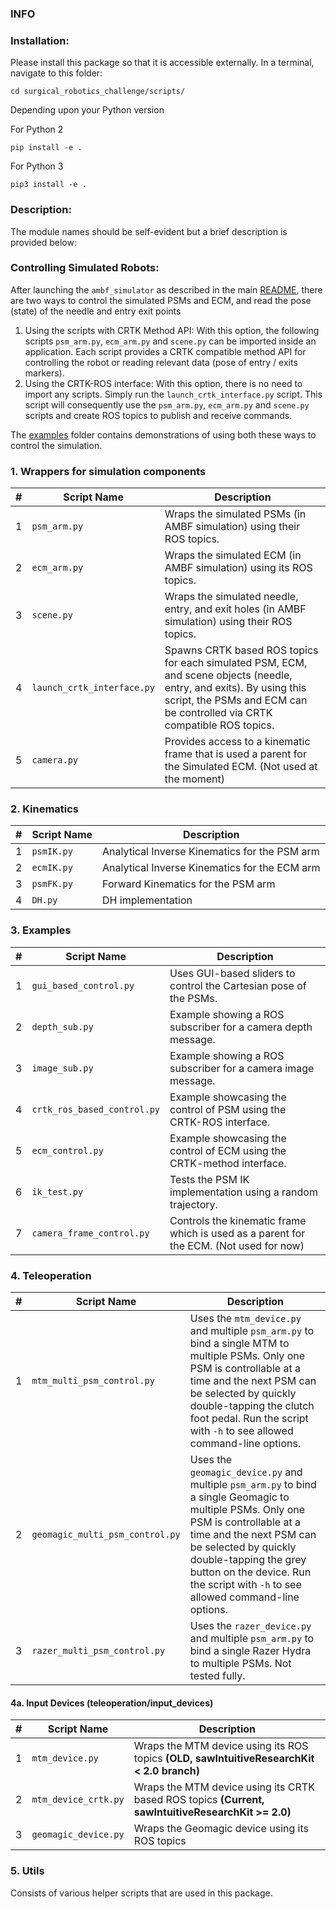 ### INFO

### Installation:

Please install this package so that it is accessible externally.
In a terminal, navigate to this folder:
```
cd surgical_robotics_challenge/scripts/
```
Depending upon your Python version

For Python 2
```
pip install -e .
```

For Python 3

```
pip3 install -e .
```

### Description:
The module names should be self-evident but a brief description is provided below:

### Controlling Simulated Robots:
After launching the `ambf_simulator` as described in the main [README](../README.md), there are two ways to control the simulated PSMs and ECM, and read the pose (state) of the needle and entry exit points

1. Using the scripts with CRTK Method API:
    With this option, the following scripts `psm_arm.py`, `ecm_arm.py` and `scene.py` can be imported inside an application. Each script provides a CRTK compatible method API for controlling the robot or reading relevant data (pose of entry / exits markers).
2. Using the CRTK-ROS interface:
    With this option, there is no need to import any scripts. Simply run the `launch_crtk_interface.py` script. This script will consequently use the `psm_arm.py`, `ecm_arm.py` and `scene.py` scripts and create ROS topics to publish and receive commands.


  The [examples](./surgical_robotics_challenge/examples) folder contains demonstrations of using both these ways to control the simulation.


### 1. Wrappers for simulation components
| # | Script Name                | Description                                                                                                                                                                                      |
|---|----------------------------|--------------------------------------------------------------------------------------------------------------------------------------------------------------------------------------------------|
| 1 | `psm_arm.py`               | Wraps the simulated PSMs (in AMBF simulation) using their ROS topics.                                                                                                                            |
| 2 | `ecm_arm.py`               | Wraps the simulated ECM (in AMBF simulation) using its ROS topics.                                                                                                                               |
| 3 | `scene.py`                 | Wraps the simulated needle, entry, and exit holes (in AMBF simulation) using their ROS topics.                                                                                                   |
| 4 | `launch_crtk_interface.py` | Spawns CRTK based ROS topics for each simulated PSM, ECM, and scene objects (needle, entry, and exits). By using this script, the PSMs and ECM can be controlled via CRTK compatible ROS topics. |
| 5 | `camera.py`                | Provides access to a kinematic frame that is used a parent for the Simulated ECM. (Not used at the moment)   

### 2. Kinematics
| # | Script Name | Description                                   |
|---|-------------|-----------------------------------------------|
| 1 | `psmIK.py`  | Analytical Inverse Kinematics for the PSM arm |
| 2 | `ecmIK.py`  | Analytical Inverse Kinematics for the ECM arm |
| 3 | `psmFK.py`  | Forward Kinematics for the PSM arm            |
| 4 | `DH.py`     | DH implementation                             |


### 3. Examples
| # | Script Name                 | Description                                                                            |
|---|-----------------------------|----------------------------------------------------------------------------------------|
| 1 | `gui_based_control.py`      | Uses GUI-based sliders to control the Cartesian pose of the PSMs.                      |
| 2 | `depth_sub.py`              | Example showing a ROS subscriber for a camera depth message.                           |
| 3 | `image_sub.py`              | Example showing a ROS subscriber for a camera image message.                           |
| 4 | `crtk_ros_based_control.py` | Example showcasing the control of PSM using the CRTK-ROS interface.                    |
| 5 | `ecm_control.py`            | Example showcasing the control of ECM using the CRTK-method interface.                 |
| 6 | `ik_test.py`                | Tests the PSM IK implementation using a random trajectory.                             |
| 7 | `camera_frame_control.py`   | Controls the kinematic frame which is used as a parent for the ECM. (Not used for now) |

### 4. Teleoperation
| # | Script Name                     | Description                                                                                                                                                                                                                                                                                        |
|---|---------------------------------|----------------------------------------------------------------------------------------------------------------------------------------------------------------------------------------------------------------------------------------------------------------------------------------------------|
| 1 | `mtm_multi_psm_control.py`      | Uses the `mtm_device.py` and multiple `psm_arm.py` to bind a single MTM to multiple PSMs. Only one PSM is controllable at a time and the next PSM can be selected by quickly double-tapping the clutch foot pedal. Run the script with `-h` to see allowed command-line options.                   |
| 2 | `geomagic_multi_psm_control.py` | Uses the `geomagic_device.py` and multiple `psm_arm.py` to bind a single Geomagic to multiple PSMs. Only one PSM is controllable at a time and the next PSM can be selected by quickly double-tapping the grey button on the device. Run the script with `-h` to see allowed command-line options. |
| 3 | `razer_multi_psm_control.py`    | Uses the `razer_device.py` and multiple `psm_arm.py` to bind a single Razer Hydra to multiple PSMs. Not tested fully.        

#### 4a. Input Devices (teleoperation/input_devices)

| # | Script Name          | Description                                                                                        |
|---|----------------------|----------------------------------------------------------------------------------------------------|
| 1 | `mtm_device.py`      | Wraps the MTM device using its ROS topics **(OLD, sawIntuitiveResearchKit < 2.0 branch)**          |
| 2 | `mtm_device_crtk.py` | Wraps the MTM device using its CRTK based ROS topics **(Current, sawIntuitiveResearchKit >= 2.0)** |
| 3 | `geomagic_device.py` | Wraps the Geomagic device using its ROS topics                                                     |

### 5. Utils
Consists of various helper scripts that are used in this package.
